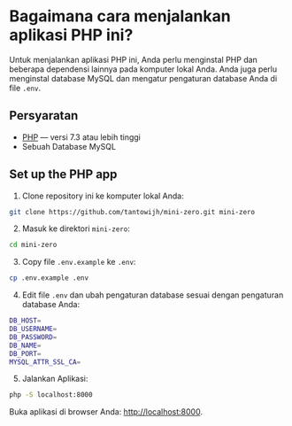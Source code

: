 # Bagaimana cara menjalankan aplikasi PHP ini?

Untuk menjalankan aplikasi PHP ini, Anda perlu menginstal PHP dan beberapa dependensi lainnya pada komputer lokal Anda. Anda juga perlu menginstal database MySQL dan mengatur pengaturan database Anda di file `.env`.

## Persyaratan

- [PHP](https://www.php.net/manual/en/install.php) &mdash; versi 7.3 atau lebih tinggi
- Sebuah Database MySQL

## Set up the PHP app

1. Clone repository ini ke komputer lokal Anda:

```bash
git clone https://github.com/tantowijh/mini-zero.git mini-zero
```

2. Masuk ke direktori `mini-zero`:

```bash
cd mini-zero
```

3. Copy file `.env.example` ke `.env`:

```bash
cp .env.example .env
```

4. Edit file `.env` dan ubah pengaturan database sesuai dengan pengaturan database Anda:

```bash
DB_HOST=
DB_USERNAME=
DB_PASSWORD=
DB_NAME=
DB_PORT=
MYSQL_ATTR_SSL_CA=
```


5. Jalankan Aplikasi:

```bash
php -S localhost:8000
```

Buka aplikasi di browser Anda: [http://localhost:8000](http://localhost:8000).